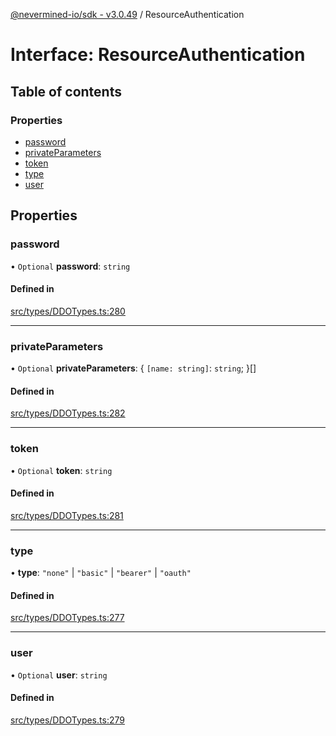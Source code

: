 [@nevermined-io/sdk - v3.0.49](../code-reference.md) / ResourceAuthentication

# Interface: ResourceAuthentication

## Table of contents

### Properties

- [password](ResourceAuthentication.md#password)
- [privateParameters](ResourceAuthentication.md#privateparameters)
- [token](ResourceAuthentication.md#token)
- [type](ResourceAuthentication.md#type)
- [user](ResourceAuthentication.md#user)

## Properties

### password

• `Optional` **password**: `string`

#### Defined in

[src/types/DDOTypes.ts:280](https://github.com/nevermined-io/sdk-js/blob/8180ee1d53a2c732dcde9fa47eb88586f44827dd/src/types/DDOTypes.ts#L280)

---

### privateParameters

• `Optional` **privateParameters**: \{ `[name: string]`: `string`; }[]

#### Defined in

[src/types/DDOTypes.ts:282](https://github.com/nevermined-io/sdk-js/blob/8180ee1d53a2c732dcde9fa47eb88586f44827dd/src/types/DDOTypes.ts#L282)

---

### token

• `Optional` **token**: `string`

#### Defined in

[src/types/DDOTypes.ts:281](https://github.com/nevermined-io/sdk-js/blob/8180ee1d53a2c732dcde9fa47eb88586f44827dd/src/types/DDOTypes.ts#L281)

---

### type

• **type**: `"none"` \| `"basic"` \| `"bearer"` \| `"oauth"`

#### Defined in

[src/types/DDOTypes.ts:277](https://github.com/nevermined-io/sdk-js/blob/8180ee1d53a2c732dcde9fa47eb88586f44827dd/src/types/DDOTypes.ts#L277)

---

### user

• `Optional` **user**: `string`

#### Defined in

[src/types/DDOTypes.ts:279](https://github.com/nevermined-io/sdk-js/blob/8180ee1d53a2c732dcde9fa47eb88586f44827dd/src/types/DDOTypes.ts#L279)
